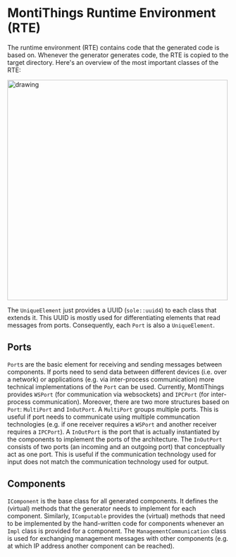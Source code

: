 <!-- (c) https://github.com/MontiCore/monticore -->
# MontiThings Runtime Environment (RTE)

The runtime environment (RTE) contains code that the generated code is based on.
Whenever the generator generates code, the RTE is copied to the target 
directory.
Here's an overview of the most important classes of the RTE:

<img src="../../../../../../docs/RteCDv2.png" alt="drawing" width="500px"/>

The `UniqueElement` just provides a UUID (`sole::uuid4`) to each class that 
extends it. 
This UUID is mostly used for differentiating elements that read messages from 
ports.
Consequently, each `Port` is also a `UniqueElement`. 

## Ports

`Port`s are the basic element for receiving and sending messages between 
components. 
If ports need to send data between different devices (i.e. over a network) or 
applications (e.g. via inter-process communication) more technical 
implementations of the `Port` can be used. 
Currently, MontiThings provides `WSPort` (for communication via websockets) and 
`IPCPort` (for inter-process communication).
Moreover, there are two more structures based on `Port`: `MultiPort` and 
`InOutPort`. 
A `MultiPort` groups multiple ports. 
This is useful if port needs to communicate using multiple communcation 
technologies (e.g. if one receiver requires a `WSPort` and another receiver 
requires a `IPCPort`).
A `InOutPort` is the port that is actually instantiated by the components to 
implement the ports of the architecture. 
The `InOutPort` consists of two ports (an incoming and an outgoing port) that 
conceptually act as one port. 
This is useful if the communication technology used for input does not match 
the communication technology used for output.

## Components
`IComponent` is the base class for all generated components. 
It defines the (virtual) methods that the generator needs to implement for each
component. 
Similarly, `IComputable` provides the (virtual) methods that need to be 
implemented by the hand-written code for components whenever an `Impl` class
is provided for a component.
The `ManagementCommunication` class is used for exchanging management messages
with other components (e.g. at which IP address another component can be 
reached).




